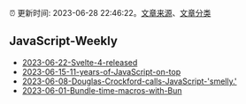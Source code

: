 :alarm_clock: 更新时间: 2023-06-28 22:46:22。[文章来源](/README.md)、[文章分类](/TAGS.md)

## JavaScript-Weekly




- [2023-06-22-Svelte-4-released](https://javascriptweekly.com/issues/644) 
- [2023-06-15-11-years-of-JavaScript-on-top](https://javascriptweekly.com/issues/643) 
- [2023-06-08-Douglas-Crockford-calls-JavaScript-'smelly.'](https://javascriptweekly.com/issues/642) 
- [2023-06-01-Bundle-time-macros-with-Bun](https://javascriptweekly.com/issues/641) 
